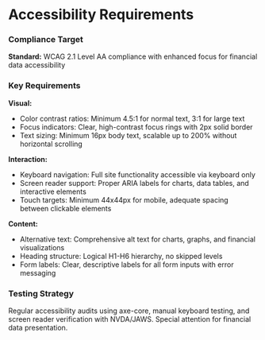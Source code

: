 # Accessibility Requirements

### Compliance Target
**Standard:** WCAG 2.1 Level AA compliance with enhanced focus for financial data accessibility

### Key Requirements

**Visual:**
- Color contrast ratios: Minimum 4.5:1 for normal text, 3:1 for large text
- Focus indicators: Clear, high-contrast focus rings with 2px solid border
- Text sizing: Minimum 16px body text, scalable up to 200% without horizontal scrolling

**Interaction:**
- Keyboard navigation: Full site functionality accessible via keyboard only
- Screen reader support: Proper ARIA labels for charts, data tables, and interactive elements
- Touch targets: Minimum 44x44px for mobile, adequate spacing between clickable elements

**Content:**
- Alternative text: Comprehensive alt text for charts, graphs, and financial visualizations
- Heading structure: Logical H1-H6 hierarchy, no skipped levels
- Form labels: Clear, descriptive labels for all form inputs with error messaging

### Testing Strategy
Regular accessibility audits using axe-core, manual keyboard testing, and screen reader verification with NVDA/JAWS. Special attention for financial data presentation.
